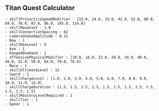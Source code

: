 ## Titan Quest Calculator

    - skillProjectileSpeedModifier : [15.0, 24.0, 33.0, 42.0, 51.0, 60.0, 69.0, 78.0, 87.0, 96.0, 105.0, 114.0]
    - skillManaCost : 1.0
    - skillConnectionSpacing : 62
    - cameraShakeAmplitude : 0.12
    - Bow : 1
    - skillMaxLevel : 8
    - Axe : 1
    - RangedOneHand : 1
    - offensivePhysicalModifier : [10.0, 16.0, 22.0, 28.0, 34.0, 40.0, 46.0, 52.0, 58.0, 64.0, 70.0, 76.0]
    - Mace : 1
    - skillUltimateLevel : 12
    - Sword : 1
    - skillChargeLevel : [1.0, 2.0, 3.0, 4.0, 5.0, 6.0, 7.0, 8.0, 9.0, 10.0, 11.0, 12.0]
    - skillChargeDuration : [1.5, 1.5, 1.5, 1.5, 1.5, 1.5, 1.5, 1.5, 1.5, 1.5, 1.5, 1.5]
    - skillMasteryLevelRequired : 1
    - skillTier : 1
    - Spear : 1
